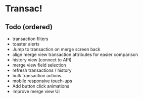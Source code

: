 # Transac!

## Todo (ordered)

- transaction filters
- toaster alerts
- Jump to transaction on merge screen back
- align merge view transaction attributes for easier comparison
- history view (connect to API)
- merge view field selection
- refresh transactions / history
- bulk transaction actions
- mobile responsive touch-ups
- Add button click animations
- Improve merge view UI
